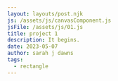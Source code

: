 ```yaml
---
layout: layouts/post.njk
js: /assets/js/canvasComponent.js
jsFile: /assets/js/01.js
title: project 1
description: It begins.
date: 2023-05-07
author: sarah j dawns
tags:
  - rectangle
---
```


